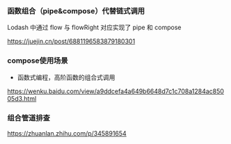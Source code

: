 ### 函数组合（pipe&compose）代替链式调用

Lodash 中通过 flow 与 flowRight 对应实现了 pipe 和 compose

https://juejin.cn/post/6881196583879180301

### compose使用场景

- 函数式编程，高阶函数的组合式调用

https://wenku.baidu.com/view/a9ddcefa4a649b6648d7c1c708a1284ac85005d3.html

### 组合管道排查

https://zhuanlan.zhihu.com/p/345891654